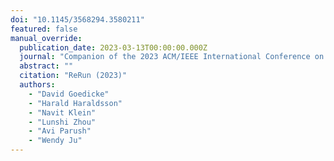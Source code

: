 ```yaml
---
doi: "10.1145/3568294.3580211"
featured: false
manual_override:
  publication_date: 2023-03-13T00:00:00.000Z
  journal: "Companion of the 2023 ACM/IEEE International Conference on Human-Robot Interaction"
  abstract: ""
  citation: "ReRun (2023)"
  authors:
    - "David Goedicke"
    - "Harald Haraldsson"
    - "Navit Klein"
    - "Lunshi Zhou"
    - "Avi Parush"
    - "Wendy Ju"
---
```


<!-- You can add additional content about this publication here if needed -->
